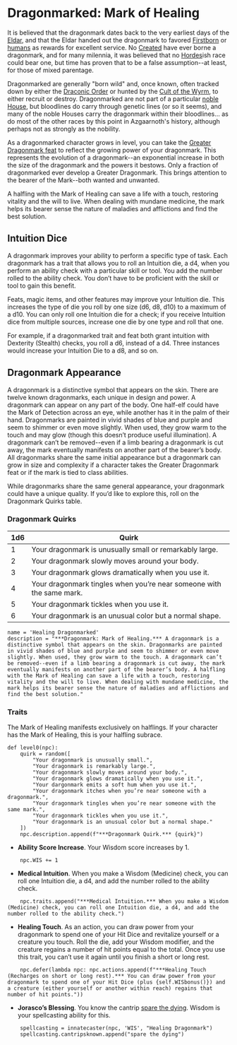 # Dragonmarked: Mark of Healing
It is believed that the dragonmark dates back to the very earliest days of the [Eldar](../../History/Eldar.md), and that the Eldar handed out the dragonmark to favored [Firstborn](../index.md#firstborn) or [humans](../Humans.md) as rewards for excellent service. No [Created](../index.md#created) have ever borne a dragonmark, and for many milennia, it was believed that no [Hordes](../index.md#hordes)ish race could bear one, but time has proven that to be a false assumption--at least, for those of mixed parentage.

Dragonmarked are generally "born wild" and, once known, often tracked down by either the [Draconic Order](../../Organizations/MilitantOrders/DraconicOrder/index.md) or hunted by the [Cult of the Wyrm](../../Organizations/CultOfTheWyrm.md), to either recruit or destroy. Dragonmarked are not part of a particular [noble House](../../Organizations/Houses/index.md), but bloodlines do carry through genetic lines (or so it seems), and many of the noble Houses carry the dragonmark within their bloodlines... as do most of the other races by this point in Azgaarnoth's history, although perhaps not as strongly as the nobility.

As a dragonmarked character grows in level, you can take the [Greater Dragonmark feat](../../Feats/GreaterDragonmark.md) to reflect the growing power of your dragonmark. This represents the evolution of a dragonmark--an exponential increase in both the size of the dragonmark and the powers it bestows. Only a fraction of dragonmarked ever develop a Greater Dragonmark. This brings attention to the bearer of the Mark--both wanted and unwanted.

A halfling with the Mark of Healing can save a life with a touch, restoring vitality and the will to live. When dealing with mundane medicine, the mark helps its bearer sense the nature of maladies and afflictions and find the best solution.

## Intuition Dice
A dragonmark improves your ability to perform a specific type of task. Each dragonmark has a trait that allows you to roll an Intuition die, a d4, when you perform an ability check with a particular skill or tool. You add the number rolled to the ability check. You don’t have to be proficient with the skill or tool to gain this benefit.

Feats, magic items, and other features may improve your Intuition die. This increases the type of die you roll by one size (d6, d8, d10) to a maximum of a d10. You can only roll one Intuition die for a check; if you receive Intuition dice from multiple sources, increase one die by one type and roll that one.

For example, if a dragonmarked trait and feat both grant intuition with Dexterity (Stealth) checks, you roll a d6, instead of a d4. Three instances would increase your Intuition Die to a d8, and so on.

## Dragonmark Appearance
A dragonmark is a distinctive symbol that appears on the skin. There are twelve known dragonmarks, each unique in design and power. A dragonmark can appear on any part of the body. One half-elf could have the Mark of Detection across an eye, while another has it in the palm of their hand. Dragonmarks are painted in vivid shades of blue and purple and seem to shimmer or even move slightly. When used, they grow warm to the touch and may glow (though this doesn’t produce useful illumination). A dragonmark can’t be removed--even if a limb bearing a dragonmark is cut away, the mark eventually manifests on another part of the bearer’s body. All dragonmarks share the same initial appearance but a dragonmark can grow in size and complexity if a character takes the Greater Dragonmark feat or if the mark is tied to class abilities.

While dragonmarks share the same general appearance, your dragonmark could have a unique quality. If you’d like to explore this, roll on the Dragonmark Quirks table.

### Dragonmark Quirks
1d6 | Quirk
--- | -----
1 | Your dragonmark is unusually small or remarkably large.
2 | Your dragonmark slowly moves around your body.
3 | Your dragonmark glows dramatically when you use it.
4 | Your dragonmark tingles when you’re near someone with the same mark.
5 | Your dragonmark tickles when you use it.
6 | Your dragonmark is an unusual color but a normal shape.

```
name = 'Healing Dragonmarked'
description = "***Dragonmark: Mark of Healing.*** A dragonmark is a distinctive symbol that appears on the skin. Dragonmarks are painted in vivid shades of blue and purple and seem to shimmer or even move slightly. When used, they grow warm to the touch. A dragonmark can’t be removed--even if a limb bearing a dragonmark is cut away, the mark eventually manifests on another part of the bearer’s body. A halfling with the Mark of Healing can save a life with a touch, restoring vitality and the will to live. When dealing with mundane medicine, the mark helps its bearer sense the nature of maladies and afflictions and find the best solution."
```

### Traits
The Mark of Healing manifests exclusively on halflings. If your character has the Mark of Healing, this is your halfling subrace.

```
def level0(npc):
    quirk = random([
        "Your dragonmark is unusually small.",
        "Your dragonmark is remarkably large.",
        "Your dragonmark slowly moves around your body.",
        "Your dragonmark glows dramatically when you use it.",
        "Your dargonmark emits a soft hum when you use it.",
        "Your dragonmark itches when you’re near someone with a dragonmark.",
        "Your dragonmark tingles when you’re near someone with the same mark.",
        "Your dragonmark tickles when you use it.",
        "Your dragonmark is an unusual color but a normal shape."
    ])
    npc.description.append(f"***Dragonmark Quirk.*** {quirk}")
```

* **Ability Score Increase**. Your Wisdom score increases by 1.

```
    npc.WIS += 1
```

* **Medical Intuition**. When you make a Wisdom (Medicine) check, you can roll one Intuition die, a d4, and add the number rolled to the ability check.

```
    npc.traits.append("***Medical Intuition.*** When you make a Wisdom (Medicine) check, you can roll one Intuition die, a d4, and add the number rolled to the ability check.")
```

* **Healing Touch**. As an action, you can draw power from your dragonmark to spend one of your Hit Dice and revitalize yourself or a creature you touch. Roll the die, add your Wisdom modifier, and the creature regains a number of hit points equal to the total. Once you use this trait, you can’t use it again until you finish a short or long rest.

```
    npc.defer(lambda npc: npc.actions.append(f"***Healing Touch (Recharges on short or long rest).*** You can draw power from your dragonmark to spend one of your Hit Dice (plus {self.WISbonus()}) and a creature (either yourself or another within reach) regains that number of hit points."))
```

* **Jorasco’s Blessing**. You know the cantrip [spare the dying](../../Magic/Spells/spare-the-dying.md). Wisdom is your spellcasting ability for this.

```
    spellcasting = innatecaster(npc, 'WIS', "Healing Dragonmark")
    spellcasting.cantripsknown.append("spare the dying")
```
